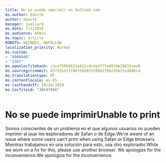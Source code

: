 ```yaml
---
title: No se puede imprimir en Outlook.com
ms.author: daeite
author: daeite
manager: joallard
ms.date: 7/2/2019
ms.audience: Admin
ms.topic: article
ROBOTS: NOINDEX, NOFOLLOW
localization_priority: Normal
ms.custom:
- "8000046"
- "2507"
ms.openlocfilehash: c2ce75066631e822c4cda2f7fa4019e20632cea0
ms.sourcegitcommit: 037331d71f06750d972c0b6278b23bb15c4806ca
ms.translationtype: MT
ms.contentlocale: es-ES
ms.lasthandoff: 10/18/2019
ms.locfileid: "36547940"
---
```

# <a name="unable-to-print"></a><span data-ttu-id="8f214-102">No se puede imprimir</span><span class="sxs-lookup"><span data-stu-id="8f214-102">Unable to print</span></span>

<span data-ttu-id="8f214-103">Somos conscientes de un problema en el que algunos usuarios no pueden imprimir al usar los exploradores de Safari o de Edge.</span><span class="sxs-lookup"><span data-stu-id="8f214-103">We're aware of an issue where some users can't print when using Safari or Edge browsers.</span></span> <span data-ttu-id="8f214-104">Mientras trabajamos en una solución para esto, usa otro explorador.</span><span class="sxs-lookup"><span data-stu-id="8f214-104">While we work on a fix for this, please use another browser.</span></span> <span data-ttu-id="8f214-105">We apologize for the inconvenience.</span><span class="sxs-lookup"><span data-stu-id="8f214-105">We apologize for the inconvenience.</span></span>